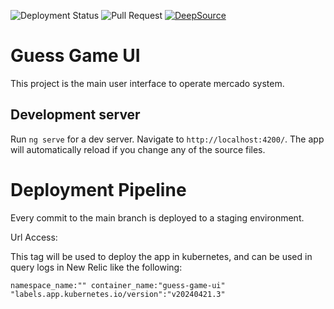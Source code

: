 ![Deployment Status](https://github.com/giovannicandido/guess-game-ui/actions/workflows/deploy-staging.yml/badge.svg?branch=main)
![Pull Request](https://github.com/giovannicandido/guess-game-ui/actions/workflows/pr.yml/badge.svg)
[![DeepSource](https://deepsource.io/gh/giovannicandido/guess-game-ui.svg/?label=active+issues&show_trend=true&token=VPKuFqZgaTj_Z50Lj9-nrl42)](https://deepsource.io/gh/giovannicandido/guess-game-ui/?ref=repository-badge)
# Guess Game UI

This project is the main user interface to operate mercado system.

## Development server

Run `ng serve` for a dev server. Navigate to `http://localhost:4200/`. The app will automatically reload if you change any of the source files.

# Deployment Pipeline

Every commit to the main branch is deployed to a staging environment.

Url Access: 

This tag will be used to deploy the app in kubernetes, and can be used in query logs in New Relic like the following:

```text
namespace_name:"" container_name:"guess-game-ui" "labels.app.kubernetes.io/version":"v20240421.3"
```
